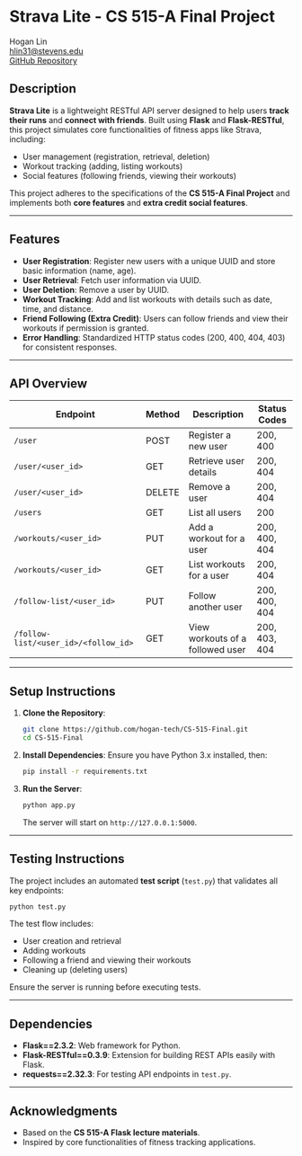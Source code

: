# Strava Lite - CS 515-A Final Project

Hogan Lin  
hlin31@stevens.edu  
[GitHub Repository](https://github.com/hogan-tech/CS-515-Final)

## Description

**Strava Lite** is a lightweight RESTful API server designed to help users **track their runs** and **connect with friends**. Built using **Flask** and **Flask-RESTful**, this project simulates core functionalities of fitness apps like Strava, including:

- User management (registration, retrieval, deletion)
- Workout tracking (adding, listing workouts)
- Social features (following friends, viewing their workouts)

This project adheres to the specifications of the **CS 515-A Final Project** and implements both **core features** and **extra credit social features**.

---

## Features

- **User Registration**: Register new users with a unique UUID and store basic information (name, age).
- **User Retrieval**: Fetch user information via UUID.
- **User Deletion**: Remove a user by UUID.
- **Workout Tracking**: Add and list workouts with details such as date, time, and distance.
- **Friend Following (Extra Credit)**: Users can follow friends and view their workouts if permission is granted.
- **Error Handling**: Standardized HTTP status codes (200, 400, 404, 403) for consistent responses.

---

## API Overview

| Endpoint                             | Method | Description                      | Status Codes  |
| ------------------------------------ | ------ | -------------------------------- | ------------- |
| `/user`                              | POST   | Register a new user              | 200, 400      |
| `/user/<user_id>`                    | GET    | Retrieve user details            | 200, 404      |
| `/user/<user_id>`                    | DELETE | Remove a user                    | 200, 404      |
| `/users`                             | GET    | List all users                   | 200           |
| `/workouts/<user_id>`                | PUT    | Add a workout for a user         | 200, 400, 404 |
| `/workouts/<user_id>`                | GET    | List workouts for a user         | 200, 404      |
| `/follow-list/<user_id>`             | PUT    | Follow another user              | 200, 400, 404 |
| `/follow-list/<user_id>/<follow_id>` | GET    | View workouts of a followed user | 200, 403, 404 |

---

## Setup Instructions

1. **Clone the Repository**:

   ```bash
   git clone https://github.com/hogan-tech/CS-515-Final.git
   cd CS-515-Final
   ```

2. **Install Dependencies**:
   Ensure you have Python 3.x installed, then:

   ```bash
   pip install -r requirements.txt
   ```

3. **Run the Server**:
   ```bash
   python app.py
   ```
   The server will start on `http://127.0.0.1:5000`.

---

## Testing Instructions

The project includes an automated **test script** (`test.py`) that validates all key endpoints:

```bash
python test.py
```

The test flow includes:

- User creation and retrieval
- Adding workouts
- Following a friend and viewing their workouts
- Cleaning up (deleting users)

Ensure the server is running before executing tests.


---

## Dependencies

- **Flask==2.3.2**: Web framework for Python.
- **Flask-RESTful==0.3.9**: Extension for building REST APIs easily with Flask.
- **requests==2.32.3**: For testing API endpoints in `test.py`.

---

## Acknowledgments

- Based on the **CS 515-A Flask lecture materials**.
- Inspired by core functionalities of fitness tracking applications.
